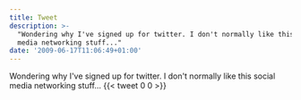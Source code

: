 ```yaml
---
title: Tweet
description: >-
  "Wondering why I've signed up for twitter. I don't normally like this social
  media networking stuff..."
date: '2009-06-17T11:06:49+01:00'
---
```

Wondering why I've signed up for twitter. I don't normally like this social media networking stuff...
      {{< tweet 0 0 >}}
    
